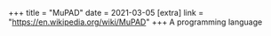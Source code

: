 +++
title = "MuPAD"
date = 2021-03-05
[extra]
link = "https://en.wikipedia.org/wiki/MuPAD"
+++
A programming language

